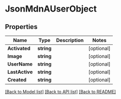 # JsonMdnAUserObject

## Properties

Name | Type | Description | Notes
------------ | ------------- | ------------- | -------------
**Activated** | **string** |  | [optional] 
**Image** | **string** |  | [optional] 
**UserName** | **string** |  | [optional] 
**LastActive** | **string** |  | [optional] 
**Created** | **string** |  | [optional] 

[[Back to Model list]](../README.md#documentation-for-models) [[Back to API list]](../README.md#documentation-for-api-endpoints) [[Back to README]](../README.md)


